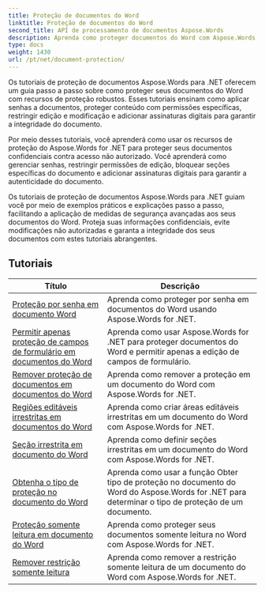 ```yaml
---
title: Proteção de documentos do Word
linktitle: Proteção de documentos do Word
second_title: API de processamento de documentos Aspose.Words
description: Aprenda como proteger documentos do Word com Aspose.Words for .NET. Os tutoriais irão guiá-lo através dos vários métodos de proteção, como bloqueio de alterações, proteção por senha, restrição de acesso a elementos de documentos e muito mais.
type: docs
weight: 1430
url: /pt/net/document-protection/
---
```

Os tutoriais de proteção de documentos Aspose.Words para .NET oferecem um guia passo a passo sobre como proteger seus documentos do Word com recursos de proteção robustos. Esses tutoriais ensinam como aplicar senhas a documentos, proteger conteúdo com permissões específicas, restringir edição e modificação e adicionar assinaturas digitais para garantir a integridade do documento.

Por meio desses tutoriais, você aprenderá como usar os recursos de proteção do Aspose.Words for .NET para proteger seus documentos confidenciais contra acesso não autorizado. Você aprenderá como gerenciar senhas, restringir permissões de edição, bloquear seções específicas do documento e adicionar assinaturas digitais para garantir a autenticidade do documento.

Os tutoriais de proteção de documentos Aspose.Words para .NET guiam você por meio de exemplos práticos e explicações passo a passo, facilitando a aplicação de medidas de segurança avançadas aos seus documentos do Word. Proteja suas informações confidenciais, evite modificações não autorizadas e garanta a integridade dos seus documentos com estes tutoriais abrangentes.

 ## Tutoriais
| Título | Descrição |
| --- | --- |
| [Proteção por senha em documento Word](./password-protection/) | Aprenda como proteger por senha em documentos do Word usando Aspose.Words for .NET. |
| [Permitir apenas proteção de campos de formulário em documentos do Word](./allow-only-form-fields-protect/) | Aprenda como usar Aspose.Words for .NET para proteger documentos do Word e permitir apenas a edição de campos de formulário. |
| [Remover proteção de documentos em documentos do Word](./remove-document-protection/) | Aprenda como remover a proteção em um documento do Word com Aspose.Words for .NET. |
| [Regiões editáveis irrestritas em documentos do Word](./unrestricted-editable-regions/) | Aprenda como criar áreas editáveis irrestritas em um documento do Word com Aspose.Words for .NET. |
| [Seção irrestrita em documento do Word](./unrestricted-section/) | Aprenda como definir seções irrestritas em um documento do Word com Aspose.Words for .NET. |
| [Obtenha o tipo de proteção no documento do Word](./get-protection-type/) | Aprenda como usar a função Obter tipo de proteção no documento do Word do Aspose.Words for .NET para determinar o tipo de proteção de um documento. |
| [Proteção somente leitura em documento do Word](./read-only-protection/) | Aprenda como proteger seus documentos somente leitura no Word com Aspose.Words for .NET. |
| [Remover restrição somente leitura](./remove-read-only-restriction/) | Aprenda como remover a restrição somente leitura de um documento do Word com Aspose.Words for .NET. |